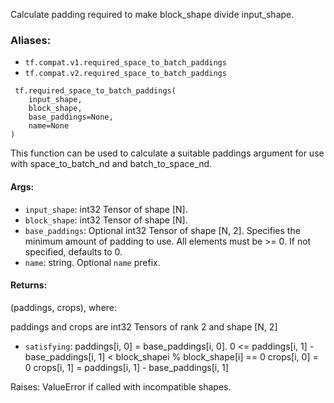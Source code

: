
Calculate padding required to make block_shape divide input_shape.
### Aliases:
- `tf.compat.v1.required_space_to_batch_paddings`
- `tf.compat.v2.required_space_to_batch_paddings`

```
 tf.required_space_to_batch_paddings(
    input_shape,
    block_shape,
    base_paddings=None,
    name=None
)
```

This function can be used to calculate a suitable paddings argument for use with space_to_batch_nd and batch_to_space_nd.
#### Args:
- `input_shape`: int32 Tensor of shape [N].
- `block_shape`: int32 Tensor of shape [N].
- `base_paddings`: Optional int32 Tensor of shape [N, 2]. Specifies the minimum amount of padding to use. All elements must be >= 0. If not specified, defaults to 0.
- `name`: string. Optional `name` prefix.
#### Returns:

(paddings, crops), where:

paddings and crops are int32 Tensors of rank 2 and shape [N, 2]
- `satisfying`: paddings[i, 0] = base_paddings[i, 0]. 0 <= paddings[i, 1] - base_paddings[i, 1] < block_shapei % block_shape[i] == 0
crops[i, 0] = 0 crops[i, 1] = paddings[i, 1] - base_paddings[i, 1]

Raises: ValueError if called with incompatible shapes.
